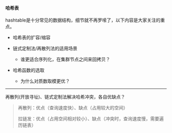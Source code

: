 #### 哈希表

hashtable是十分常见的数据结构，细节就不再罗嗦了，以下内容是大家关注的重点。

- 哈希表的扩容/缩容

- 链式定制法/再散列法的适用场景

  - 谁更适合序列化，在集群节点之间来回拷贝？

- 哈希函数的选取

  - 为什么对质数取模更优？


---

再散列(开放寻址)、链式定制法解决哈希冲突，各自优缺点？

> 再散列：优点（查询速度快）、缺点（占用较大的空间）
>
> 拉链发：优点（占用空间相对较小）、缺点（冲突时，查询速度慢，需要遍历链表）